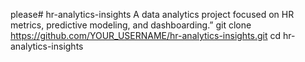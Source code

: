  please# hr-analytics-insights
A data analytics project focused on HR metrics, predictive modeling, and dashboarding.”
git clone https://github.com/YOUR_USERNAME/hr-analytics-insights.git
cd hr-analytics-insights
